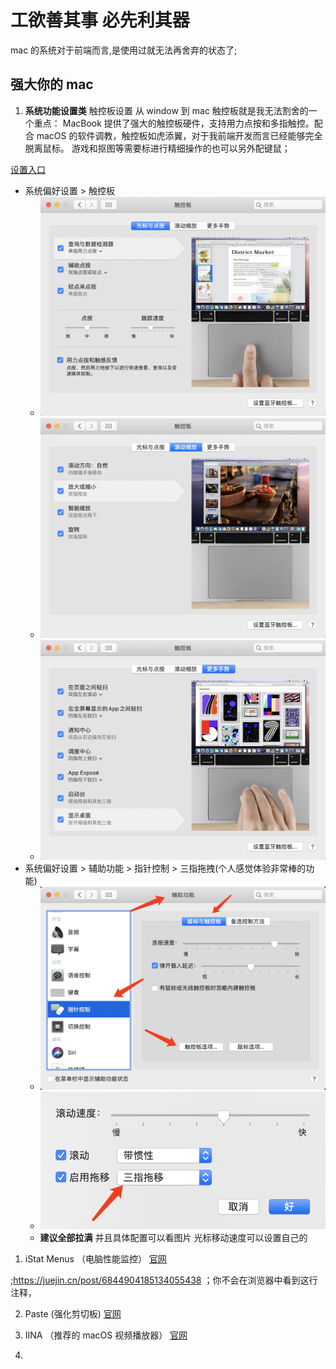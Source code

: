 # 工欲善其事 必先利其器

mac 的系统对于前端而言,是使用过就无法再舍弃的状态了;

## 强大你的 mac

1. **系统功能设置类**
   触控板设置
   从 window 到 mac 触控板就是我无法割舍的一个重点：
   MacBook 提供了强大的触控板硬件，支持用力点按和多指触控。配合 macOS 的软件调教，触控板如虎添翼，对于我前端开发而言已经能够完全脱离鼠标。
   游戏和抠图等需要标进行精细操作的也可以另外配键鼠；

[设置入口](../images/settingEnter.png)

- 系统偏好设置 > 触控板
  - ![光标与点按](../images/cursor.png)
  - ![滚动与缩放](../images/transform.png)
  - ![更多手势](../images/moreGesture.png)
- 系统偏好设置 > 辅助功能 > 指针控制 > 三指拖拽(个人感觉体验非常棒的功能)
  - ![入口](../images/pointerControl.png)
  - ![设置](../images/thrFingerDrag.png)
  - **建议全部拉满** 并且具体配置可以看图片
    光标移动速度可以设置自己的

1. iStat Menus （电脑性能监控）
   [官网](https://bjango.com/mac/istatmenus/)

[^_^]: # (哈哈我是注释，不会在浏览器中显示。)
;https://juejin.cn/post/6844904185134055438
；你不会在浏览器中看到这行注释，

2. Paste (强化剪切板)
   [官网](https://pasteapp.io/)

3. IINA （推荐的 macOS 视频播放器）
   [官网](https://iina.io/)

4.
